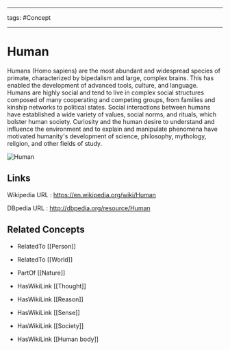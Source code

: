 




---

tags: #Concept

---
# Human


Humans (Homo sapiens) are the most abundant and widespread species of primate, characterized by bipedalism and large, complex brains. This has enabled the development of advanced tools, culture, and language. Humans are highly social and tend to live in complex social structures composed of many cooperating and competing groups, from families and kinship networks to political states. Social interactions between humans have established a wide variety of values, social norms, and rituals, which bolster human society. Curiosity and the human desire to understand and influence the environment and to explain and manipulate phenomena have motivated humanity's development of science, philosophy, mythology, religion, and other fields of study.

![Human](http://commons.wikimedia.org/wiki/Special:FilePath/Akha_cropped_hires.jpg?width=300)


## Links


Wikipedia URL : https://en.wikipedia.org/wiki/Human

DBpedia URL : http://dbpedia.org/resource/Human


## Related Concepts


- RelatedTo [[Person]]

- RelatedTo [[World]]

- PartOf [[Nature]]

- HasWikiLink [[Thought]]

- HasWikiLink [[Reason]]

- HasWikiLink [[Sense]]

- HasWikiLink [[Society]]

- HasWikiLink [[Human body]]